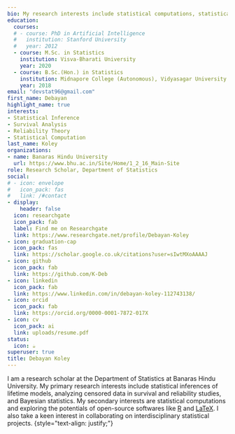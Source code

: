 ```yaml
---
bio: My research interests include statistical computations, statistical inference and Bayesian statistics.
education:
  courses:
  # - course: PhD in Artificial Intelligence
  #   institution: Stanford University
  #   year: 2012
  - course: M.Sc. in Statistics
    institution: Visva-Bharati University
    year: 2020
  - course: B.Sc.(Hon.) in Statistics
    institution: Midnapore College (Autonomous), Vidyasagar University
    year: 2018
email: "devstat96@gmail.com"
first_name: Debayan
highlight_name: true
interests:
- Statistical Inference
- Survival Analysis 
- Reliability Theory
- Statistical Computation
last_name: Koley
organizations:
- name: Banaras Hindu University
  url: https://www.bhu.ac.in/Site/Home/1_2_16_Main-Site
role: Research Scholar, Department of Statistics
social:
# - icon: envelope
#   icon_pack: fas
#   link: /#contact
- display:
    header: false
  icon: researchgate
  icon_pack: fab
  label: Find me on Researchgate
  link: https://www.researchgate.net/profile/Debayan-Koley
- icon: graduation-cap
  icon_pack: fas
  link: https://scholar.google.co.uk/citations?user=sIwtMXoAAAAJ
- icon: github
  icon_pack: fab
  link: https://github.com/K-Deb
- icon: linkedin
  icon_pack: fab
  link: https://www.linkedin.com/in/debayan-koley-112743138/
- icon: orcid
  icon_pack: fab
  link: https://orcid.org/0000-0001-7872-017X
- icon: cv
  icon_pack: ai
  link: uploads/resume.pdf
status:
  icon: ☕️
superuser: true
title: Debayan Koley
---
```


I am a research scholar at the Department of Statistics at Banaras Hindu University. My primary research interests include statistical inferences of lifetime models, analyzing censored data in survival and reliability studies, and Bayesian statistics. My secondary interests are statistical computations and exploring the potentials of open-source softwares like [R](https://www.r-project.org/) and [LaTeX](https://www.latex-project.org/). I also take a keen interest in collaborating on interdisciplinary statistical projects. 
{style="text-align: justify;"}